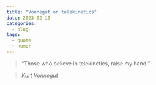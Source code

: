 ```yaml
---
title: "Vonnegut on telekinetics"
date: 2023-02-10
categories:
  - blog
tags:
  - quote
  - humor
---
```


> “Those who believe in telekinetics, raise my hand.”
  
> <cite>Kurt Vonnegut</cite>
